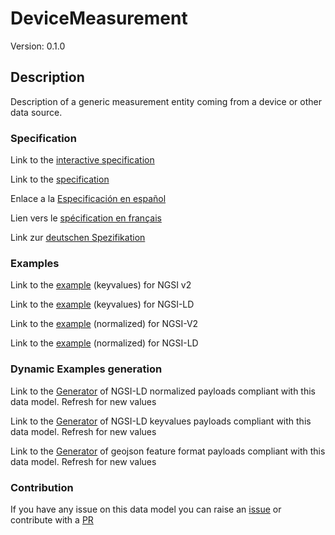 # DeviceMeasurement
Version: 0.1.0

## Description 

Description of a generic measurement entity coming from a device or other data source.
### Specification

Link to the [interactive specification](https://swagger.lab.fiware.org/?url=https://smart-data-models.github.io/dataModel.Device/DeviceMeasurement/swagger.yaml)

Link to the [specification](https://github.com/smart-data-models/dataModel.Device/blob/master/DeviceMeasurement/doc/spec.md)

Enlace a la [Especificación en español](https://github.com/smart-data-models/dataModel.Device/blob/master/DeviceMeasurement/doc/spec_ES.md)

Lien vers le [spécification en français](https://github.com/smart-data-models/dataModel.Device/blob/master/DeviceMeasurement/doc/spec_FR.md)

Link zur [deutschen Spezifikation](https://github.com/smart-data-models/dataModel.Device/blob/master/DeviceMeasurement/doc/spec_DE.md)
### Examples

Link to the [example](https://smart-data-models.github.io/dataModel.Device/DeviceMeasurement/examples/example.json) (keyvalues) for NGSI v2

Link to the [example](https://smart-data-models.github.io/dataModel.Device/DeviceMeasurement/examples/example.jsonld) (keyvalues) for NGSI-LD

Link to the [example](https://smart-data-models.github.io/dataModel.Device/DeviceMeasurement/examples/example-normalized.json) (normalized) for NGSI-V2

Link to the [example](https://smart-data-models.github.io/dataModel.Device/DeviceMeasurement/examples/example-normalized.jsonld) (normalized) for NGSI-LD
### Dynamic Examples generation

Link to the [Generator](https://smartdatamodels.org/extra/ngsi-ld_generator.php?schemaUrl=https://raw.githubusercontent.com/smart-data-models/dataModel.Device/master/DeviceMeasurement/schema.json&email=info@smartdatamodels.org) of NGSI-LD normalized payloads compliant with this data model. Refresh for new values

Link to the [Generator](https://smartdatamodels.org/extra/ngsi-ld_generator_keyvalues.php?schemaUrl=https://raw.githubusercontent.com/smart-data-models/dataModel.Device/master/DeviceMeasurement/schema.json&email=info@smartdatamodels.org) of NGSI-LD keyvalues payloads compliant with this data model. Refresh for new values

Link to the [Generator](https://smartdatamodels.org/extra/geojson_features_generator.php?schemaUrl=https://raw.githubusercontent.com/smart-data-models/dataModel.Device/master/DeviceMeasurement/schema.json&email=info@smartdatamodels.org) of geojson feature format payloads compliant with this data model. Refresh for new values
### Contribution

 If you have any issue on this data model you can raise an [issue](https://github.com/smart-data-models/dataModel.Device/issues)  or contribute with a [PR](https://github.com/smart-data-models/dataModel.Device/pulls)
